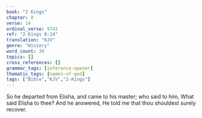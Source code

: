 ```yaml
---
book: "2 Kings"
chapter: 8
verse: 14
ordinal_verse: 9742
ref: "2 Kings 8:14"
translation: "KJV"
genre: "History"
word_count: 30
topics: []
cross_references: []
grammar_tags: [inference-opener]
thematic_tags: [names-of-god]
tags: ["Bible","KJV","2-Kings"]
---
```

So he departed from Elisha, and came to his master; who said to him, What said Elisha to thee? And he answered, He told me that thou shouldest surely recover.
